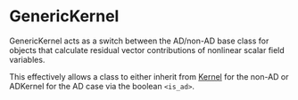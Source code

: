 # GenericKernel

GenericKernel acts as a switch between the AD/non-AD base class for objects that
calculate residual vector contributions of nonlinear scalar field variables.

This effectively allows a class to either inherit from [Kernel](Kernel.md) for
the non-AD or ADKernel for the AD case via the boolean `<is_ad>`.
